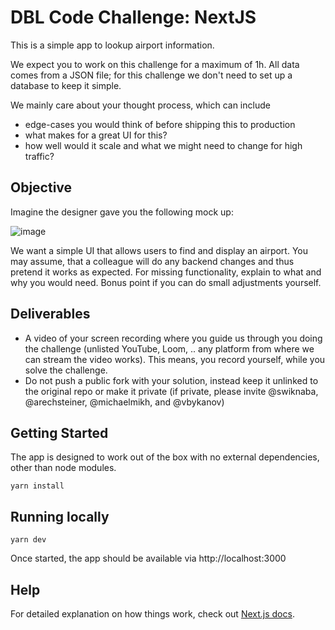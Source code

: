 # DBL Code Challenge: NextJS

This is a simple app to lookup airport information.

We expect you to work on this challenge for a maximum of 1h.
All data comes from a JSON file; for this challenge we don't need to set up a database to keep it simple.

We mainly care about your thought process, which can include
* edge-cases you would think of before shipping this to production
* what makes for a great UI for this?
* how well would it scale and what we might need to change for high traffic?


## Objective

Imagine the designer gave you the following mock up:

![image](https://user-images.githubusercontent.com/20702503/147386690-2806ba6f-a390-4072-a2e8-185781bd71dc.png)

We want a simple UI that allows users to find and display an airport.
You may assume, that a colleague will do any backend changes and thus pretend it works as expected.
For missing functionality, explain to what and why you would need. Bonus point if you can do small adjustments yourself.



## Deliverables

* A video of your screen recording where you guide us through you doing the challenge (unlisted YouTube, Loom, .. any platform from where we can stream the video works). This means, you record yourself, while you solve the challenge.
* Do not push a public fork with your solution, instead keep it unlinked to the original repo or make it private (if private, please invite @swiknaba, @arechsteiner, @michaelmikh, and @vbykanov)



## Getting Started

The app is designed to work out of the box with no external dependencies, other than node modules.

```shell
yarn install
```



## Running locally

```shell
yarn dev
```

Once started, the app should be available via http://localhost:3000



## Help

For detailed explanation on how things work, check out [Next.js docs](https://nextjs.org).

